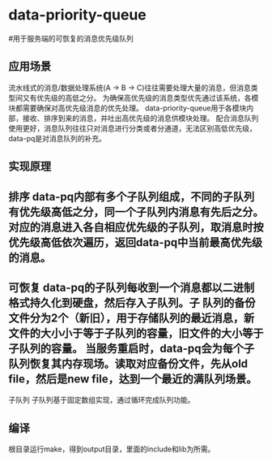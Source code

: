 # data-priority-queue 
#用于服务端的可恢复的消息优先级队列

应用场景
------------------------------------------------------
流水线式的消息/数据处理系统(A -> B -> C)往往需要处理大量的消息，但消息类型间又有优先级的高低之分。
为确保高优先级的消息类型优先通过该系统，各模块都需要确保对高优先级消息的优先处理。
data-priority-queue用于各模块内部，接收、排序到来的消息，并吐出高优先级的消息供模块处理。
配合消息队列使用更好，消息队列往往只对消息进行分类或者分通道，无法区别高低优先级，data-pq是对消息队列的补充。


实现原理
------------------------------------------------------
排序
data-pq内部有多个子队列组成，不同的子队列有优先级高低之分，同一个子队列内消息有先后之分。
对应的消息进入各自相应优先级的子队列，取消息时按优先级高低依次遍历，返回data-pq中当前最高优先级的消息。
------------------------------------------------------
可恢复
data-pq的子队列每收到一个消息都以二进制格式持久化到硬盘，然后存入子队列。子
队列的备份文件分为2个（新旧），用于存储队列的最近消息，新文件的大小小于等于子队列的容量，旧文件的大小等于子队列的容量。
当服务重启时，data-pq会为每个子队列恢复其内存现场。读取对应备份文件，先从old file，然后是new file，达到一个最近的满队列场景。
------------------------------------------------------
子队列
子队列基于固定数组实现，通过循环完成队列功能。


编译
------------------------------------------------------
根目录运行make，得到output目录，里面的include和lib为所需。
